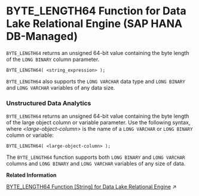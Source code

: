 <!-- loio16450cfa079b458d9b48393e1b53eacd -->

# BYTE\_LENGTH64 Function for Data Lake Relational Engine \(SAP HANA DB-Managed\)

`BYTE_LENGTH64` returns an unsigned 64-bit value containing the byte length of the `LONG BINARY` column parameter.



```
BYTE_LENGTH64( <string_expression> );
```



`BYTE_LENGTH64` also supports the `LONG VARCHAR` data type and `LONG BINARY` and `LONG VARCHAR` variables of any data size.



### Unstructured Data Analytics

`BYTE_LENGTH64` returns an unsigned 64-bit value containing the byte length of the large object column or variable parameter. Use the following syntax, where *<large-object-column\>* is the name of a `LONG VARCHAR` or `LONG BINARY` column or variable:

```
BYTE_LENGTH64( <large-object-column> );
```

The `BYTE_LENGTH64` function supports both `LONG BINARY` and `LONG VARCHAR` columns and `LONG BINARY` and `LONG VARCHAR` variables of any size of data.

**Related Information**  


[BYTE_LENGTH64 Function \[String\] for Data Lake Relational Engine](https://help.sap.com/viewer/19b3964099384f178ad08f2d348232a9/2023_4_QRC/en-US/a538947b84f21015b13989839189a494.html "BYTE_LENGTH64 returns an unsigned 64-bit value containing the byte length of the LONG BINARY column parameter.") :arrow_upper_right:

